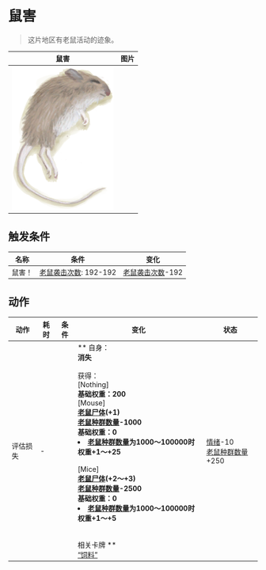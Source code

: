 # 鼠害  
> 这片地区有老鼠活动的迹象。  
  
  鼠害  |   图片   
 ----  |  ----:   
   |  <img decoding="async" src="Sprite/Mouse.png" href="a.md" style="max-width:300px;max-height:300px;">   
  
## 触发条件  
名称  |  条件  |  变化  
----  |  ----  |  ----  
鼠害！  |  [老鼠袭击次数](MouseDamageCounter.md): 192-192  |  [老鼠袭击次数](MouseDamageCounter.md)-192  
## 动作  
动作  |  耗时  |  条件  |  变化  |  状态  
----  |  ----  |  ----  |  ----  |  ----  
评估损失<br>  |  -  |    |  ** 自身：**<br>消失<br><br>** 获得： **<br>** [Nothing] **<br>基础权重：200<br>** [Mouse] **<br>  [老鼠尸体](Mouse.md)(+1)<br>[老鼠种群数量](Pop_Mouse.md)-1000<br>基础权重：0<li>[老鼠种群数量](Pop_Mouse.md)为1000～100000时权重+1～+25</li><br>** [Mice] **<br>  [老鼠尸体](Mouse.md)(+2～+3)<br>[老鼠种群数量](Pop_Mouse.md)-2500<br>基础权重：0<li>[老鼠种群数量](Pop_Mouse.md)为1000～100000时权重+1～+5</li><br><br>** 相关卡牌 **<br>[“饲料”](tag_Feed.md)  |  [情绪](Morale.md)-10<br>[老鼠种群数量](Pop_Mouse.md)+250  


<script>document.title="鼠害 - 卡牌生存百科 Card Survival Wiki";</script>